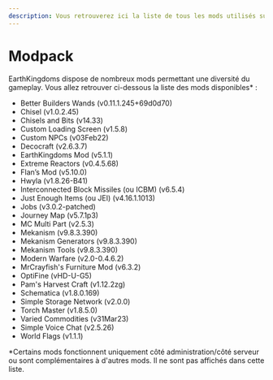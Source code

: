 ```yaml
---
description: Vous retrouverez ici la liste de tous les mods utilisés sur serveur.
---
```


# Modpack

EarthKingdoms dispose de nombreux mods permettant une diversité du gameplay. Vous allez retrouver ci-dessous la liste des mods disponibles\* :&#x20;

* Better Builders Wands (v0.11.1.245+69d0d70)
* Chisel (v1.0.2.45)
* Chisels and Bits (v14.33)
* Custom Loading Screen (v1.5.8)
* Custom NPCs (v03Feb22)
* Decocraft (v2.6.3.7)
* EarthKingdoms Mod (v5.1.1)
* Extreme Reactors (v0.4.5.68)
* Flan’s Mod (v5.10.0)
* Hwyla (v1.8.26-B41)
* Interconnected Block Missiles (ou ICBM) (v6.5.4)
* Just Enough Items (ou JEI) (v4.16.1.1013)
* Jobs (v3.0.2-patched)
* Journey Map (v5.7.1p3)
* MC Multi Part (v2.5.3)
* Mekanism (v9.8.3.390)
* Mekanism Generators (v9.8.3.390)
* Mekanism Tools (v9.8.3.390)
* Modern Warfare (v2.0-0.4.6.2)
* MrCrayfish's Furniture Mod (v6.3.2)
* OptiFine (vHD-U-G5)
* Pam's Harvest Craft (v1.12.2zg)
* Schematica (v1.8.0.169)
* Simple Storage Network (v2.0.0)
* Torch Master (v1.8.5.0)
* Varied Commodities (v31Mar23)
* Simple Voice Chat (v2.5.26)
* World Flags (v1.1.1)

\*Certains mods fonctionnent uniquement côté administration/côté serveur ou sont complémentaires à d'autres mods. Il ne sont pas affichés dans cette liste.

